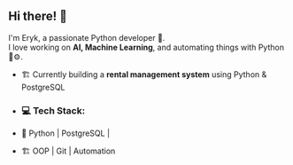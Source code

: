 ## Hi there! 👋  

I'm Eryk, a passionate Python developer 🚀.  
I love working on **AI, Machine Learning**, and automating things with Python 🧠⚙️.  

- 🏗 Currently building a **rental management system** using Python & PostgreSQL

- ### 💻 Tech Stack:
- 🐍 Python | PostgreSQL | 
- 🏗 OOP | Git | Automation 

